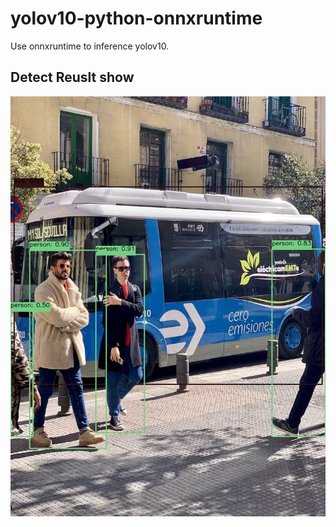 # yolov10-python-onnxruntime
Use onnxruntime to inference yolov10.
## Detect Reuslt show
![result.jpg](https://github.com/Kitty-Learn/yolov10-python-onnxruntime/blob/main/result.jpg)
